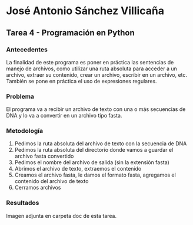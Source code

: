 # José Antonio Sánchez Villicaña
## Tarea 4 - Programación en Python
### Antecedentes
La finalidad de este programa es poner en práctica las sentencias de manejo de archivos, como utilizar una ruta absoluta para acceder a un archivo, extraer su contenido, crear un archivo, escribir en un archivo, etc. También se pone en práctica el uso de expresiones regulares.

### Problema
El programa va a recibir un archivo de texto con una o más secuencias de DNA y lo va a convertir en un archivo tipo fasta.

### Metodología
1. Pedimos la ruta absoluta del archivo de texto con la secuencia de DNA
2. Pedimos la ruta absoluta del directorio donde vamos a guardar el archivo fasta convertido
3. Pedimos el nombre del archivo de salida (sin la extensión fasta)
4. Abrimos el archivo de texto, extraemos el contenido
5. Creamos el archivo fasta, le damos el formato fasta, agregamos el contenido del archivo de texto
6. Cerramos archivos

### Resultados

Imagen adjunta en carpeta doc de esta tarea.